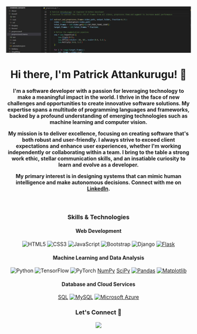 <div align="center">

![Profile Picture](codes.jpg)

<h1>Hi there, I'm Patrick Attankurugu! 👋</h1>

<h4>
 <p>
  I'm a software developer with a passion for leveraging technology to make a meaningful impact in the world. I thrive in the face of new challenges and opportunities to create innovative software solutions. My expertise spans a multitude of programming languages and frameworks, backed by a profound understanding of emerging technologies such as machine learning and computer vision.
 </p>
 <p>
  My mission is to deliver excellence, focusing on creating software that's both robust and user-friendly. I always strive to exceed client expectations and enhance user experiences, whether I'm working independently or collaborating within a team. I bring to the table a strong work ethic, stellar communication skills, and an insatiable curiosity to learn and evolve as a developer.
 </p>
 <p>
  My primary interest is in designing systems that can mimic human intelligence and make autonomous decisions. Connect with me on <a href="https://www.linkedin.com/in/patrickattankurugu1/" >LinkedIn</a>.
 </p>
</h4>

<br>

### Skills & Technologies
#### Web Development
![HTML5](https://icongr.am/devicon/html5-original.svg?size=50&color=currentColor)
![CSS3](https://icongr.am/devicon/css3-original.svg?size=50&color=currentColor)
![JavaScript](https://icongr.am/devicon/javascript-original.svg?size=50&color=currentColor)
![Bootstrap](https://icongr.am/devicon/bootstrap-plain.svg?size=50&color=563d7c)
![Django](https://icongr.am/devicon/django-original.svg?size=50&color=092e20)
[![Flask](https://img.icons8.com/nolan/64/flask.png)](https://en.wikipedia.org/wiki/Flask_(web_framework))

#### Machine Learning and Data Analysis
![Python](https://icongr.am/devicon/python-original.svg?size=50&color=currentColor)
![TensorFlow](https://icongr.am/simple/tensorflow.svg?size=50&color=ff6f00)
![PyTorch](https://www.vectorlogo.zone/logos/pytorch/pytorch-icon.svg)
[NumPy](https://numpy.org/)
[SciPy](https://www.scipy.org/)
[![Pandas](https://img.icons8.com/windows/32/000000/pandas.png)](https://pandas.pydata.org/)
[![Matplotlib](https://img.icons8.com/nolan/64/matplotlib.png)](https://matplotlib.org/)

#### Database and Cloud Services
[SQL](https://en.wikipedia.org/wiki/SQL)
[![MySQL](https://icongr.am/devicon/mysql-original-wordmark.svg?size=50&color=4479a1)](https://en.wikipedia.org/wiki/MySQL)
[![Microsoft Azure](https://icongr.am/simple/microsoftazure.svg?size=50&color=0089D6)](https://en.wikipedia.org/wiki/Microsoft_Azure)


<h3>Let's Connect 🤝</h3>
<a href="https://www.linkedin.com/in/patrickattankurugu400/" target="_blank"><img src="https://img.shields.io/badge/-LinkedIn-0077b5?style=for-the-badge&logo=LinkedIn&logoColor=white"></img></a> 
<a href="mailto:patricka.azuma@gmail.com" target="_blank"><img src="https://img.shields.io
